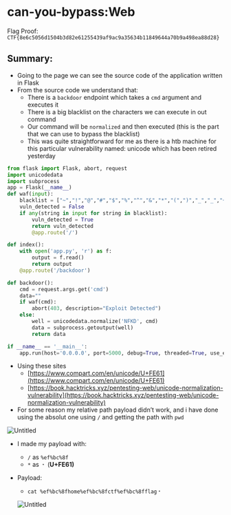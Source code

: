 # can-you-bypass:Web

Flag Proof: `CTF{8e6c5056d1504b3d82e61255439af9ac9a35634b11849644a70b9a498ea88d28}`

## Summary:

- Going to the page we can see the source code of the application written in Flask
- From the source code we understand that:
    - There is a `backdoor` endpoint which takes a `cmd` argument and executes it
    - There is a big blacklist on the characters we can execute in out command
    - Our command will be `normalized` and then executed (this is the part that we can use to bypass the blacklist)
    - This was quite straightforward for me as there is a htb machine for this particular vulnerability named: unicode which has been retired yesterday

```python
from flask import Flask, abort, request 
import unicodedata
import subprocess 
app = Flask(__name__) 
def waf(input): 
	blacklist = ["~","!","@","#","$","%","^","&","*","(",")","_","_","+","=","{","}","]","[","|","\",",".","/","?",";",":",""",""","<",">"] 
	vuln_detected = False 
	if any(string in input for string in blacklist): 
		vuln_detected = True 
		return vuln_detected 
		@app.route('/') 

def index(): 
	with open('app.py', 'r') as f: 
		output = f.read() 
		return output 
	@app.route('/backdoor') 

def backdoor(): 
	cmd = request.args.get('cmd') 
	data="" 
	if waf(cmd): 
		abort(403, description="Exploit Detected") 
	else: 
		well = unicodedata.normalize('NFKD', cmd) 
		data = subprocess.getoutput(well) 
		return data 

if __name__ == '__main__': 
	app.run(host='0.0.0.0', port=5000, debug=True, threaded=True, use_evalex=False)
```

- Using these sites
    - [https://www.compart.com/en/unicode/U+FE61](https://www.compart.com/en/unicode/U+FE61)
    - [https://book.hacktricks.xyz/pentesting-web/unicode-normalization-vulnerability](https://book.hacktricks.xyz/pentesting-web/unicode-normalization-vulnerability)
- For some reason my relative path payload didn’t work, and i have done using the absolut one using  `/` and getting the path with `pwd`

![Untitled](can-you-bypass%20Web%201bce4e34badf424aa423aa45b95f30c9/Untitled.png)

- I made my payload with:
    - `/` as `%ef%bc%8f`
    - `*`  as `﹡` (**U+FE61)**
- Payload:
    - `cat %ef%bc%8fhome%ef%bc%8fctf%ef%bc%8fflag﹡`
    
    ![Untitled](can-you-bypass%20Web%201bce4e34badf424aa423aa45b95f30c9/Untitled%201.png)